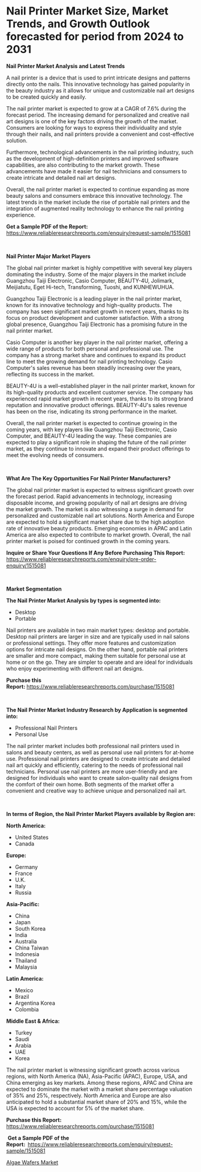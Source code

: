 <p><h1>Nail Printer Market Size, Market Trends, and Growth Outlook forecasted for period from 2024 to 2031</h1></p><p><strong>Nail Printer Market Analysis and Latest Trends</strong></p>
<p><p>A nail printer is a device that is used to print intricate designs and patterns directly onto the nails. This innovative technology has gained popularity in the beauty industry as it allows for unique and customizable nail art designs to be created quickly and easily.</p><p>The nail printer market is expected to grow at a CAGR of 7.6% during the forecast period. The increasing demand for personalized and creative nail art designs is one of the key factors driving the growth of the market. Consumers are looking for ways to express their individuality and style through their nails, and nail printers provide a convenient and cost-effective solution.</p><p>Furthermore, technological advancements in the nail printing industry, such as the development of high-definition printers and improved software capabilities, are also contributing to the market growth. These advancements have made it easier for nail technicians and consumers to create intricate and detailed nail art designs.</p><p>Overall, the nail printer market is expected to continue expanding as more beauty salons and consumers embrace this innovative technology. The latest trends in the market include the rise of portable nail printers and the integration of augmented reality technology to enhance the nail printing experience.</p></p>
<p><strong>Get a Sample PDF of the Report:&nbsp;</strong> <a href="https://www.reliableresearchreports.com/enquiry/request-sample/1515081">https://www.reliableresearchreports.com/enquiry/request-sample/1515081</a></p>
<p>&nbsp;</p>
<p><strong>Nail Printer Major Market Players</strong></p>
<p><p>The global nail printer market is highly competitive with several key players dominating the industry. Some of the major players in the market include Guangzhou Taiji Electronic, Casio Computer, BEAUTY-4U, Jolimark, Meijiatutu, Eget Hi-tech, Transforming, Tuoshi, and KUNHEWUHUA.</p><p>Guangzhou Taiji Electronic is a leading player in the nail printer market, known for its innovative technology and high-quality products. The company has seen significant market growth in recent years, thanks to its focus on product development and customer satisfaction. With a strong global presence, Guangzhou Taiji Electronic has a promising future in the nail printer market.</p><p>Casio Computer is another key player in the nail printer market, offering a wide range of products for both personal and professional use. The company has a strong market share and continues to expand its product line to meet the growing demand for nail printing technology. Casio Computer's sales revenue has been steadily increasing over the years, reflecting its success in the market.</p><p>BEAUTY-4U is a well-established player in the nail printer market, known for its high-quality products and excellent customer service. The company has experienced rapid market growth in recent years, thanks to its strong brand reputation and innovative product offerings. BEAUTY-4U's sales revenue has been on the rise, indicating its strong performance in the market.</p><p>Overall, the nail printer market is expected to continue growing in the coming years, with key players like Guangzhou Taiji Electronic, Casio Computer, and BEAUTY-4U leading the way. These companies are expected to play a significant role in shaping the future of the nail printer market, as they continue to innovate and expand their product offerings to meet the evolving needs of consumers.</p></p>
<p>&nbsp;</p>
<p><strong>What Are The Key Opportunities For Nail Printer Manufacturers?</strong></p>
<p><p>The global nail printer market is expected to witness significant growth over the forecast period. Rapid advancements in technology, increasing disposable income, and growing popularity of nail art designs are driving the market growth. The market is also witnessing a surge in demand for personalized and customizable nail art solutions. North America and Europe are expected to hold a significant market share due to the high adoption rate of innovative beauty products. Emerging economies in APAC and Latin America are also expected to contribute to market growth. Overall, the nail printer market is poised for continued growth in the coming years.</p></p>
<p><strong>Inquire or Share Your Questions If Any Before Purchasing This Report:</strong> <a href="https://www.reliableresearchreports.com/enquiry/pre-order-enquiry/1515081">https://www.reliableresearchreports.com/enquiry/pre-order-enquiry/1515081</a></p>
<p>&nbsp;</p>
<p><strong>Market Segmentation</strong></p>
<p><strong>The Nail Printer Market Analysis by types is segmented into:</strong></p>
<p><ul><li>Desktop</li><li>Portable</li></ul></p>
<p><p>Nail printers are available in two main market types: desktop and portable. Desktop nail printers are larger in size and are typically used in nail salons or professional settings. They offer more features and customization options for intricate nail designs. On the other hand, portable nail printers are smaller and more compact, making them suitable for personal use at home or on the go. They are simpler to operate and are ideal for individuals who enjoy experimenting with different nail art designs.</p></p>
<p><strong>Purchase this Report:&nbsp;</strong><a href="https://www.reliableresearchreports.com/purchase/1515081">https://www.reliableresearchreports.com/purchase/1515081</a></p>
<p>&nbsp;</p>
<p><strong>The Nail Printer Market Industry Research by Application is segmented into:</strong></p>
<p><ul><li>Professional Nail Printers</li><li>Personal Use</li></ul></p>
<p><p>The nail printer market includes both professional nail printers used in salons and beauty centers, as well as personal use nail printers for at-home use. Professional nail printers are designed to create intricate and detailed nail art quickly and efficiently, catering to the needs of professional nail technicians. Personal use nail printers are more user-friendly and are designed for individuals who want to create salon-quality nail designs from the comfort of their own home. Both segments of the market offer a convenient and creative way to achieve unique and personalized nail art.</p></p>
<p>&nbsp;</p>
<p><strong>In terms of Region, the Nail Printer Market Players available by Region are:</strong></p>
<p>
    <p> <strong> North America: </strong>
        <ul>
            <li>United States</li>
            <li>Canada</li>
        </ul>
        </p> 
    <p> <strong> Europe: </strong>
        <ul>
            <li>Germany</li>
            <li>France</li>
            <li>U.K.</li>
            <li>Italy</li>
            <li>Russia</li>
        </ul>
        </p> 
    <p> <strong> Asia-Pacific: </strong>
        <ul>
            <li>China</li>
            <li>Japan</li>
            <li>South Korea</li>
            <li>India</li>
            <li>Australia</li>
            <li>China Taiwan</li>
            <li>Indonesia</li>
            <li>Thailand</li>
            <li>Malaysia</li>
        </ul>
        </p> 
    <p> <strong> Latin America: </strong>
        <ul>
            <li>Mexico</li>
            <li>Brazil</li>
            <li>Argentina Korea</li>
            <li>Colombia</li>
        </ul>
        </p> 
    <p> <strong> Middle East & Africa: </strong>
        <ul>
            <li>Turkey</li>
            <li>Saudi</li>
            <li>Arabia</li>
            <li>UAE</li>
            <li>Korea</li>
        </ul>
    </p>
    </p>
<p><p>The nail printer market is witnessing significant growth across various regions, with North America (NA), Asia-Pacific (APAC), Europe, USA, and China emerging as key markets. Among these regions, APAC and China are expected to dominate the market with a market share percentage valuation of 35% and 25%, respectively. North America and Europe are also anticipated to hold a substantial market share of 20% and 15%, while the USA is expected to account for 5% of the market share.</p></p>
<p><strong>Purchase this Report: </strong><a href="https://www.reliableresearchreports.com/purchase/1515081">https://www.reliableresearchreports.com/purchase/1515081</a></p>
<p>&nbsp;<strong>Get a Sample PDF of the Report:&nbsp;&nbsp;</strong><a href="https://www.reliableresearchreports.com/enquiry/request-sample/1515081">https://www.reliableresearchreports.com/enquiry/request-sample/1515081</a></p>
<p><strong></strong></p>
<p><p><a href="https://github.com/RickHolmes3/Market-Research-Report-List-4/blob/main/algae-wafers-market.md">Algae Wafers Market</a></p></p>